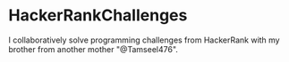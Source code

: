 # HackerRankChallenges
I collaboratively solve programming challenges from HackerRank with my brother from another mother "@Tamseel476". 
